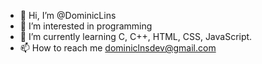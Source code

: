 - 👋 Hi, I’m @DominicLins
- 👀 I’m interested in programming
- 🌱 I’m currently learning C, C++, HTML, CSS, JavaScript.
- 📫 How to reach me dominiclnsdev@gmail.com

<!---
DominicLins/DominicLins is a ✨ special ✨ repository because its `README.md` (this file) appears on your GitHub profile.
You can click the Preview link to take a look at your changes.
--->
